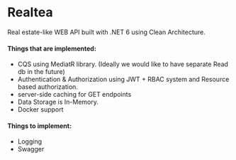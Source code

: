 # Realtea

Real estate-like WEB API built with .NET 6 using Clean Architecture.

#### Things that are implemented:
- CQS using MediatR library. (Ideally we would like to have separate Read db in the future)
- Authentication & Authorization using JWT + RBAC system and Resource based authorization.
- server-side caching for GET endpoints
- Data Storage is In-Memory.
- Docker support

#### Things to implement:

- Logging
- Swagger
